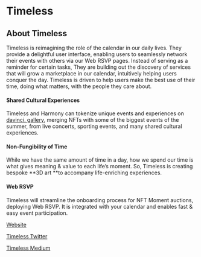 # Timeless

## About Timeless

Timeless is reimagining the role of the calendar in our daily lives. They provide a delightful user interface, enabling users to seamlessly network their events with others via our Web RSVP pages. Instead of serving as a reminder for certain tasks, They are building out the discovery of services that will grow a marketplace in our calendar, intuitively helping users conquer the day. Timeless is driven to help users make the best use of their time, doing what matters, with the people they care about.

#### Shared Cultural Experiences 

Timeless and Harmony can tokenize unique events and experiences on [davinci. gallery](https://davinci.gallery), merging NFTs with some of the biggest events of the summer, from live concerts, sporting events, and many shared cultural experiences.

#### Non-Fungibility of Time 

While we have the same amount of time in a day, how we spend our time is what gives meaning & value to each life’s moment. So, Timeless is creating bespoke **3D art **to accompany life-enriching experiences.

#### Web RSVP

Timeless will streamline the onboarding process for NFT Moment auctions, deploying Web RSVP. It is integrated with your calendar and enables fast & easy event participation.



[Website](https://timeless.space) 

[Timeless Twitter](https://twitter.com/hqtimelessspace?s=21)

[Timeless Medium](https://medium.com/timeless-economy)
